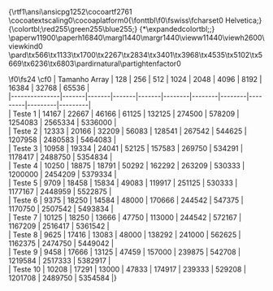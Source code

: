 {\rtf1\ansi\ansicpg1252\cocoartf2761
\cocoatextscaling0\cocoaplatform0{\fonttbl\f0\fswiss\fcharset0 Helvetica;}
{\colortbl;\red255\green255\blue255;}
{\*\expandedcolortbl;;}
\paperw11900\paperh16840\margl1440\margr1440\vieww11440\viewh2600\viewkind0
\pard\tx566\tx1133\tx1700\tx2267\tx2834\tx3401\tx3968\tx4535\tx5102\tx5669\tx6236\tx6803\pardirnatural\partightenfactor0

\f0\fs24 \cf0 
| Tamanho Array | 128   | 256   | 512   | 1024  | 2048   | 4096   | 8192   | 16384   | 32768   | 65536   |\
|---------------|-------|-------|-------|-------|--------|--------|--------|---------|---------|---------|\
| Teste 1       | 14167 | 22667 | 46166 | 61125 | 132125 | 274500 | 578209 | 1254083 | 2565334 | 5336000 |\
| Teste 2       | 12333 | 20166 | 32209 | 56083 | 128541 | 267542 | 544625 | 1207958 | 2480583 | 5464083 |\
| Teste 3       | 10958 | 19334 | 24041 | 52125 | 157583 | 269750 | 534291 | 1178417 | 2488750 | 5354834 |\
| Teste 4       | 10250 | 18875 | 18791 | 50292 | 162292 | 263209 | 530333 | 1200000 | 2454209 | 5379334 |\
| Teste 5       | 9709  | 18458 | 15834 | 49083 | 119917 | 251125 | 530333 | 1177167 | 2448959 | 5522875 |\
| Teste 6       | 9375  | 18250 | 14584 | 48000 | 170666 | 244542 | 547375 | 1170750 | 2507542 | 5493834 |\
| Teste 7       | 10125 | 18250 | 13666 | 47750 | 113000 | 244542 | 572167 | 1167209 | 2516417 | 5361542 |\
| Teste 8       | 9625  | 17416 | 13083 | 48000 | 138292 | 241000 | 562625 | 1162375 | 2474750 | 5449042 |\
| Teste 9       | 9458  | 17666 | 13125 | 47459 | 157000 | 239875 | 542708 | 1219584 | 2517333 | 5382917 |\
| Teste 10      | 10208 | 17291 | 13000 | 47833 | 174917 | 239333 | 529208 | 1201708 | 2489750 | 5354584 |}
